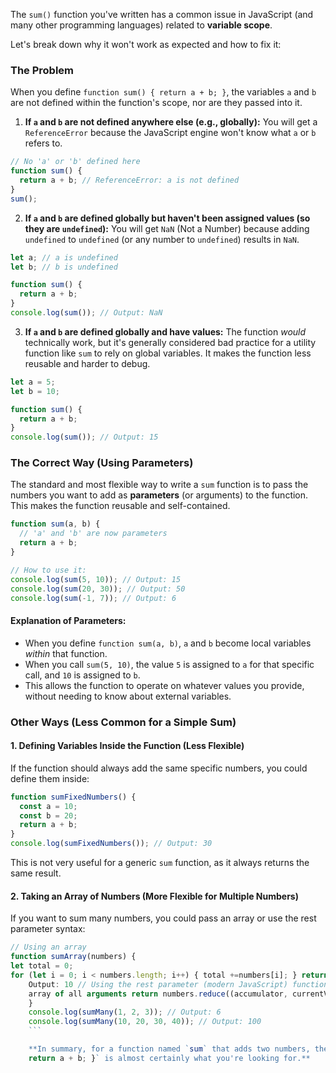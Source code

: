 The `sum()` function you've written has a common issue in JavaScript (and many other programming languages) related to
**variable scope**.

Let's break down why it won't work as expected and how to fix it:

### The Problem

When you define `function sum() { return a + b; }`, the variables `a` and `b` are not defined within the function's
scope, nor are they passed into it.

1. **If `a` and `b` are not defined anywhere else (e.g., globally):**
   You will get a `ReferenceError` because the JavaScript engine won't know what `a` or `b` refers to.

```javascript
// No 'a' or 'b' defined here
function sum() {
  return a + b; // ReferenceError: a is not defined
}
sum();
```

2. **If `a` and `b` are defined globally but haven't been assigned values (so they are `undefined`):**
   You will get `NaN` (Not a Number) because adding `undefined` to `undefined` (or any number to `undefined`) results in
   `NaN`.

```javascript
let a; // a is undefined
let b; // b is undefined

function sum() {
  return a + b;
}
console.log(sum()); // Output: NaN
```

3. **If `a` and `b` are defined globally and have values:**
   The function _would_ technically work, but it's generally considered bad practice for a utility function like `sum` to
   rely on global variables. It makes the function less reusable and harder to debug.

```javascript
let a = 5;
let b = 10;

function sum() {
  return a + b;
}
console.log(sum()); // Output: 15
```

### The Correct Way (Using Parameters)

The standard and most flexible way to write a `sum` function is to pass the numbers you want to add as **parameters**
(or arguments) to the function. This makes the function reusable and self-contained.

```javascript
function sum(a, b) {
  // 'a' and 'b' are now parameters
  return a + b;
}

// How to use it:
console.log(sum(5, 10)); // Output: 15
console.log(sum(20, 30)); // Output: 50
console.log(sum(-1, 7)); // Output: 6
```

#### Explanation of Parameters:

- When you define `function sum(a, b)`, `a` and `b` become local variables _within_ that function.
- When you call `sum(5, 10)`, the value `5` is assigned to `a` for that specific call, and `10` is assigned to `b`.
- This allows the function to operate on whatever values you provide, without needing to know about external variables.

### Other Ways (Less Common for a Simple Sum)

#### 1. Defining Variables Inside the Function (Less Flexible)

If the function should always add the same specific numbers, you could define them inside:

```javascript
function sumFixedNumbers() {
  const a = 10;
  const b = 20;
  return a + b;
}
console.log(sumFixedNumbers()); // Output: 30
```

This is not very useful for a generic `sum` function, as it always returns the same result.

#### 2. Taking an Array of Numbers (More Flexible for Multiple Numbers)

If you want to sum many numbers, you could pass an array or use the rest parameter syntax:

````javascript
// Using an array
function sumArray(numbers) {
let total = 0;
for (let i = 0; i < numbers.length; i++) { total +=numbers[i]; } return total; } console.log(sumArray([1, 2, 3, 4])); //
    Output: 10 // Using the rest parameter (modern JavaScript) function sumMany(...numbers) { // 'numbers' will be an
    array of all arguments return numbers.reduce((accumulator, currentValue)=> accumulator + currentValue, 0);
    }
    console.log(sumMany(1, 2, 3)); // Output: 6
    console.log(sumMany(10, 20, 30, 40)); // Output: 100
    ```

    **In summary, for a function named `sum` that adds two numbers, the version using parameters `function sum(a, b) {
    return a + b; }` is almost certainly what you're looking for.**
````
